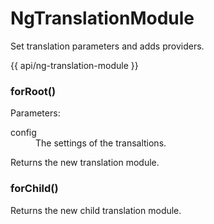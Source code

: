 <!-- ======================================================================
--- Search engine
title:          NgTranslationModule
keywords:       NgTranslationModule
description:    NgTranslationModule.
--- Menu system
order:          10
text:           NgTranslationModule
hidden:         false
umbel:          false
--- Page properties
id:             
document:       
layout:         layout-2-left
$-left:         #side-menu
searchable:     true
--- Side menu
side-menu-root:     /api
side-menu-header:   API
side-menu-top:      API
side-menu-depth:    1
======================================================================= -->

# NgTranslationModule

Set translation parameters and adds providers.

{{ api/ng-translation-module }}

### forRoot()

Parameters:

<dl>
  <dt>config</dt>
  <dd>The settings of the transaltions.</dd>
</dl>

<span class="code">Returns</span> the new translation module.

### forChild()

<span  class="code">Returns</span> the new child translation module.
